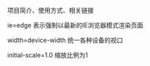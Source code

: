 项目简介、使用方式、相关链接

ie=edge 表示强制以最新的IE浏览器模式渲染页面

width=device-width 统一各种设备的视口

initial-scale=1.0 缩放比例为1
